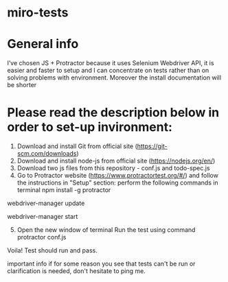 # miro-tests

# General info
I’ve chosen JS + Protractor because it uses Selenium Webdriver API, it is easier and faster to setup and I can concentrate on tests rather than on solving problems with environment. Moreover the install documentation will be shorter

# Please read the description below in order to set-up invironment:
1. Download and install Git from official site (https://git-scm.com/downloads)
2. Download and install node-js from official site (https://nodejs.org/en/)
3. Download two js files from this repository - conf.js and todo-spec.js
4. Go to Protractor website (https://www.protractortest.org/#/) and follow the instructions in "Setup" section: perform the following commands in terminal
npm install -g protractor

webdriver-manager update

webdriver-manager start

5. Open the new window of terminal
Run the test using command
protractor conf.js

Voila! Test should run and pass.

important info
if for some reason you see that tests can't be run or clarification is needed, don't hesitate to ping me.
